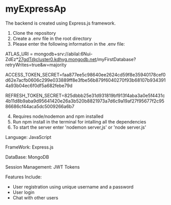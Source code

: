 # myExpressAp
The backend is created using Express.js framework.
1. Clone the repository
2. Create a .env file in the root directory
3. Please enter the following information in the .env file:

ATLAS_URI = mongodb+srv://abilal:6Nui-ZdEz*27gdT@cluster0.kdhyg.mongodb.net/myFirstDatabase?retryWrites=true&w=majority

ACCESS_TOKEN_SECRET=faa877ee5c98640ee2624cd59f8e35940178cef0d62e7acfb0606c299e033889ff8e3fbe56b879f6040270f93b68107b9343914a93b04ec6f0df5a682febe79d

REFRESH_TOKEN_SECRET=825dbbb25e31d931819bf913f4aba3a0e5f4431c4b11d8b9aba9d95641420e26a3b520b8821973a7d6c9a19af27f95677f2c9586686cf44aca5dc5009266a6b7

4. Requires node/nodemon and npm installed
5. Run npm install in the terminal for intalling all the dependencies
6. To start the server enter 'nodemon server,js' or 'node server.js'

Language: JavaScript

FrameWork: Express.js

DataBase: MongoDB

Session Management: JWT Tokens

Features Include:
 - User registration using unique username and a password
 - User login 
 - Chat with other users
